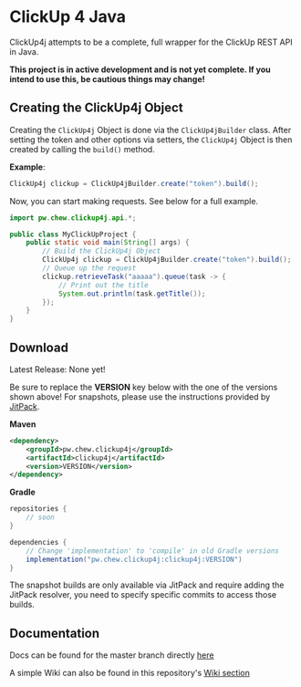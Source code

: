 # ClickUp 4 Java

ClickUp4j attempts to be a complete, full wrapper for the ClickUp REST API in Java.

**This project is in active development and is not yet complete. If you intend to use this, be cautious things may change!**

## Creating the ClickUp4j Object

Creating the `ClickUp4j` Object is done via the `ClickUp4jBuilder` class.
After setting the token and other options via setters, 
the `ClickUp4j` Object is then created by calling the `build()` method.

**Example**:

```java
ClickUp4j clickup = ClickUp4jBuilder.create("token").build();
```

Now, you can start making requests. See below for a full example.

```java
import pw.chew.clickup4j.api.*;

public class MyClickUpProject {
    public static void main(String[] args) {
        // Build the ClickUp4j Object
        ClickUp4j clickup = ClickUp4jBuilder.create("token").build();
        // Queue up the request
        clickup.retrieveTask("aaaaa").queue(task -> {
            // Print out the title
            System.out.println(task.getTitle());
        });
    }
}
```

## Download

Latest Release: None yet!

Be sure to replace the **VERSION** key below with the one of the versions shown above! For snapshots, please use the instructions provided by [JitPack](https://jitpack.io/#JavaAPIs/ClickUp4j).

**Maven**
```xml
<dependency>
    <groupId>pw.chew.clickup4j</groupId>
    <artifactId>clickup4j</artifactId>
    <version>VERSION</version>
</dependency>
```

**Gradle**
```gradle
repositories {
    // soon
}

dependencies {
    // Change 'implementation' to 'compile' in old Gradle versions
    implementation("pw.chew.clickup4j:clickup4j:VERSION")
}
```

The snapshot builds are only available via JitPack and require adding the JitPack resolver, you need to specify specific commits to access those builds.

## Documentation

Docs can be found for the master branch directly [here](https://javaapis.github.io/ClickUp4j/)

A simple Wiki can also be found in this repository's [Wiki section](https://github.com/JavaAPIs/ClickUp4j/wiki)

